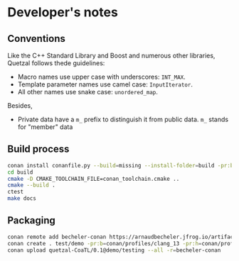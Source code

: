 # Developer's notes

## Conventions

Like the C++ Standard Library and Boost and numerous other libraries, Quetzal follows thede guidelines:

- Macro names use upper case with underscores: `INT_MAX`.
- Template parameter names use camel case: `InputIterator`.
- All other names use snake case: `unordered_map`.

Besides,

- Private data have a `m_` prefix to distinguish it from public data. `m_` stands for "member" data


## Build process

```bash
conan install conanfile.py --build=missing --install-folder=build -pr:b=conan/profiles/clang_13 -pr:h=conan/profiles/clang_13
cd build
cmake -D CMAKE_TOOLCHAIN_FILE=conan_toolchain.cmake ..
cmake --build .
ctest
make docs
```

## Packaging

```bash
conan remote add becheler-conan https://arnaudbecheler.jfrog.io/artifactory/api/conan/becheler-conan
conan create . test/demo -pr:b=conan/profiles/clang_13 -pr:h=conan/profiles/clang_13
conan upload quetzal-CoaTL/0.1@demo/testing --all -r=becheler-conan
```
